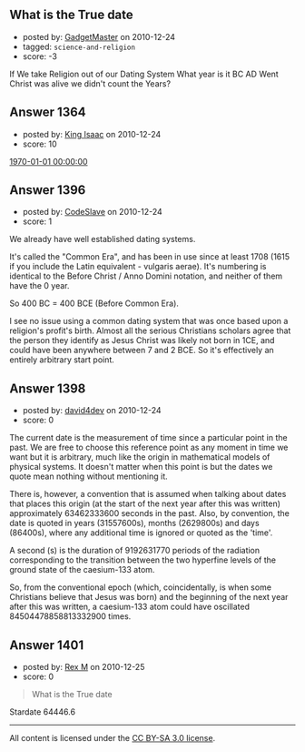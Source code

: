 ## What is the True date

- posted by: [GadgetMaster](https://stackexchange.com/users/-1/447-gadgetmaster) on 2010-12-24
- tagged: `science-and-religion`
- score: -3

If We take Religion out of our Dating System What year is it  BC AD  Went Christ was alive we didn't count the Years?


## Answer 1364

- posted by: [King Isaac](https://stackexchange.com/users/-1/31-king-isaac) on 2010-12-24
- score: 10

<p><a href="http://en.wikipedia.org/wiki/Unix_epoch" rel="nofollow">1970-01-01 00:00:00</a></p>



## Answer 1396

- posted by: [CodeSlave](https://stackexchange.com/users/-1/481-codeslave) on 2010-12-24
- score: 1

We already have well established dating systems. 

It's called the "Common Era", and has been in use since at least 1708 (1615 if you include the Latin equivalent - vulgaris aerae). It's numbering is identical to the Before Christ / Anno Domini notation, and neither of them have the 0 year.

So 400 BC = 400 BCE (Before Common Era).

I see no issue using a common dating system that was once based upon a religion's profit's birth. Almost all the serious Christians scholars agree that the person they identify as Jesus Christ was likely not born in 1CE, and could have been anywhere between 7 and 2 BCE. So it's effectively an entirely arbitrary start point.



## Answer 1398

- posted by: [david4dev](https://stackexchange.com/users/-1/339-david4dev) on 2010-12-24
- score: 0

The current date is the measurement of time since a particular point in the past. We are free to choose this reference point as any moment in time we want but it is arbitrary, much like the origin in mathematical models of physical systems. It doesn't matter when this point is but the dates we quote mean nothing without mentioning it.

There is, however, a convention that is assumed when talking about dates that places this origin (at the start of the next year after this was written) approximately 63462333600 seconds in the past. Also, by convention, the date is quoted in years (31557600s), months (2629800s) and days (86400s), where any additional time is ignored or quoted as the 'time'. 

A second (s) is the duration of 9192631770 periods of the radiation corresponding to the transition between the two hyperfine levels of the ground state of the caesium-133 atom.

So, from the conventional epoch (which, coincidentally, is when some Christians believe that Jesus was born) and the beginning of the next year after this was written, a caesium-133 atom could have oscillated 84504478858813332900 times.



## Answer 1401

- posted by: [Rex M](https://stackexchange.com/users/-1/324-rex-m) on 2010-12-25
- score: 0

>What is the True date

Stardate 64446.6



---

All content is licensed under the [CC BY-SA 3.0 license](https://creativecommons.org/licenses/by-sa/3.0/).

